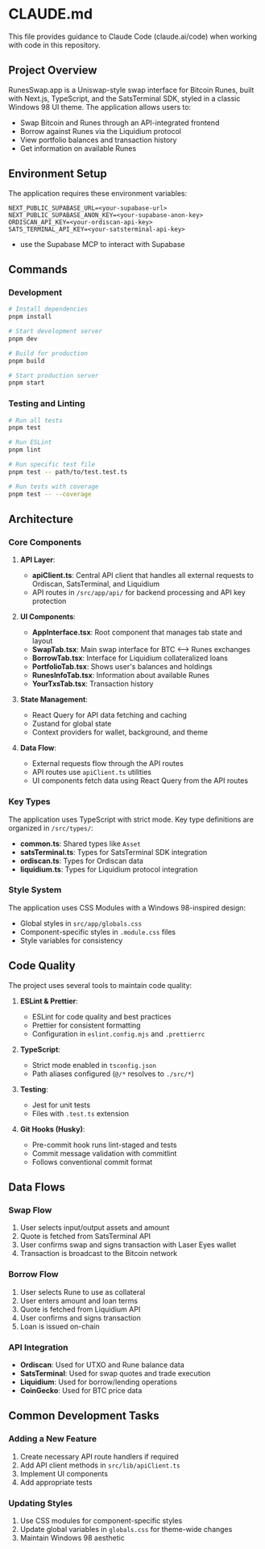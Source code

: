 # CLAUDE.md

This file provides guidance to Claude Code (claude.ai/code) when working with code in this repository.

## Project Overview

RunesSwap.app is a Uniswap-style swap interface for Bitcoin Runes, built with Next.js, TypeScript, and the SatsTerminal SDK, styled in a classic Windows 98 UI theme. The application allows users to:

- Swap Bitcoin and Runes through an API-integrated frontend
- Borrow against Runes via the Liquidium protocol
- View portfolio balances and transaction history 
- Get information on available Runes

## Environment Setup

The application requires these environment variables:
```
NEXT_PUBLIC_SUPABASE_URL=<your-supabase-url>
NEXT_PUBLIC_SUPABASE_ANON_KEY=<your-supabase-anon-key>
ORDISCAN_API_KEY=<your-ordiscan-api-key>
SATS_TERMINAL_API_KEY=<your-satsterminal-api-key>
```
- use the Supabase MCP to interact with Supabase

## Commands

### Development
```bash
# Install dependencies
pnpm install

# Start development server
pnpm dev

# Build for production
pnpm build

# Start production server
pnpm start
```

### Testing and Linting
```bash
# Run all tests
pnpm test

# Run ESLint
pnpm lint

# Run specific test file
pnpm test -- path/to/test.test.ts

# Run tests with coverage
pnpm test -- --coverage
```

## Architecture

### Core Components

1. **API Layer**:
   - **apiClient.ts**: Central API client that handles all external requests to Ordiscan, SatsTerminal, and Liquidium
   - API routes in `/src/app/api/` for backend processing and API key protection

2. **UI Components**:
   - **AppInterface.tsx**: Root component that manages tab state and layout
   - **SwapTab.tsx**: Main swap interface for BTC ⟷ Runes exchanges
   - **BorrowTab.tsx**: Interface for Liquidium collateralized loans
   - **PortfolioTab.tsx**: Shows user's balances and holdings
   - **RunesInfoTab.tsx**: Information about available Runes
   - **YourTxsTab.tsx**: Transaction history

3. **State Management**:
   - React Query for API data fetching and caching
   - Zustand for global state
   - Context providers for wallet, background, and theme

4. **Data Flow**:
   - External requests flow through the API routes
   - API routes use `apiClient.ts` utilities
   - UI components fetch data using React Query from the API routes

### Key Types

The application uses TypeScript with strict mode. Key type definitions are organized in `/src/types/`:

- **common.ts**: Shared types like `Asset`
- **satsTerminal.ts**: Types for SatsTerminal SDK integration
- **ordiscan.ts**: Types for Ordiscan data
- **liquidium.ts**: Types for Liquidium protocol integration

### Style System

The application uses CSS Modules with a Windows 98-inspired design:
- Global styles in `src/app/globals.css`
- Component-specific styles in `.module.css` files
- Style variables for consistency

## Code Quality

The project uses several tools to maintain code quality:

1. **ESLint & Prettier**:
   - ESLint for code quality and best practices
   - Prettier for consistent formatting
   - Configuration in `eslint.config.mjs` and `.prettierrc`

2. **TypeScript**:
   - Strict mode enabled in `tsconfig.json`
   - Path aliases configured (`@/*` resolves to `./src/*`)

3. **Testing**:
   - Jest for unit tests
   - Files with `.test.ts` extension

4. **Git Hooks (Husky)**:
   - Pre-commit hook runs lint-staged and tests
   - Commit message validation with commitlint
   - Follows conventional commit format

## Data Flows

### Swap Flow
1. User selects input/output assets and amount
2. Quote is fetched from SatsTerminal API
3. User confirms swap and signs transaction with Laser Eyes wallet
4. Transaction is broadcast to the Bitcoin network

### Borrow Flow
1. User selects Rune to use as collateral
2. User enters amount and loan terms
3. Quote is fetched from Liquidium API
4. User confirms and signs transaction
5. Loan is issued on-chain

### API Integration
- **Ordiscan**: Used for UTXO and Rune balance data
- **SatsTerminal**: Used for swap quotes and trade execution
- **Liquidium**: Used for borrow/lending operations
- **CoinGecko**: Used for BTC price data

## Common Development Tasks

### Adding a New Feature
1. Create necessary API route handlers if required
2. Add API client methods in `src/lib/apiClient.ts`
3. Implement UI components
4. Add appropriate tests

### Updating Styles
1. Use CSS modules for component-specific styles
2. Update global variables in `globals.css` for theme-wide changes
3. Maintain Windows 98 aesthetic